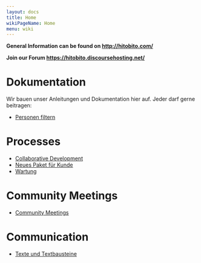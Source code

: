 ```yaml
---
layout: docs
title: Home
wikiPageName: Home
menu: wiki
---
```


**General Information can be found on http://hitobito.com/**

**Join our Forum https://hitobito.discoursehosting.net/**

# Dokumentation

Wir bauen unser Anleitungen und Dokumentation hier auf. Jeder darf gerne beitragen:

* [Personen filtern](Personen-filtern)

# Processes

* [Collaborative Development](Collaborative-Development)
* [Neues Paket für Kunde](Kundenpaket)
* [Wartung](Wartung)

# Community Meetings

* [Community Meetings](Community-Meetings)

# Communication

* [Texte und Textbausteine](Texts)
